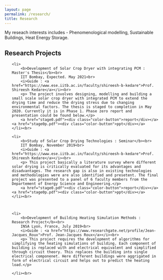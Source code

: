 ```yaml
---
layout: page
permalink: /research/
title: Research
---
```


My reseach interests includes - Phenomenological modelling, Sustainable Buildings, Heat Energy Storage.

<!---
<h2>Publications</h2>
<ul>
	<li>
		<b>Development of Solar Crop Dryer with integrating PCM : Master's Thesis</b><br>
		<i>List of authors</i><br>
		Conference, Year<br>
		<a href="stage0p.pdf"><div class="color-button">ppt</div></a><a href="stage0.pdf"><div class="color-button">report</div></a><a href=""><div class="color-button">code</div></a>
	</li><br>
	<li>
		<b>"Paper title #1"</b><br>
		<i>List of authors</i><br>
		Conference, Year<br>
		<a href=""><div class="color-button">pdf</div></a><a href=""><div class="color-button">cite</div></a><a href=""><div class="color-button">code</div></a>
	</li><br>
</ul>
--->
<h2>Research Projects</h2>
<ul>

	<li>
		<b>Development of Solar Crop Dryer with integrating PCM : Master's Thesis</b><br>
		IIT Bombay, Expected. May 2021<br>
		<i>Guide : <a href="https://www.ese.iitb.ac.in/faculty/shireesh-b-kedare">Prof. Shireesh Kedare</a></i><br>
		<p> The project involves designing, modelling and building a small scale solar crop dryer with integrated PCM to extend the drying time and reduce the drying stress due to changing environmental factors. The thesis is staged to completion in May 2020. Currently it is in Phase 1. Phase zero report and presentation could be found below.</p>
		<a href="stage0.pdf"><div class="color-button">report</div></a><a href="stage0p.pdf"><div class="color-button">ppt</div></a>
	</li><br>

	<li>
		<b>Study of Solar Crop Drying Technologies : Seminar</b><br>
		IIT Bombay, November 2019<br>
		<i>Guide : <a href="https://www.ese.iitb.ac.in/faculty/shireesh-b-kedare">Prof. Shireesh Kedare</a></i><br>
		<p> This project basically a literature survey where different solar drying is critically evaluated for its advantages and disadvantages. The research gap is also in existing technologies and methodologies were are also identified and presetent. The final project was presented to a panel of 6 faculty members from the Departement of Energy Science and Engineering.</p>
		<a href="stage0.pdf"><div class="color-button">report</div></a><a href="stage0p.pdf"><div class="color-button">ppt</div></a>
	</li><br>



	<li>
		<b>Development of Building Heating Simulation Methods : Research Project</b><br>
		INSA Lyon, France, July 2019<br>
		<i>Guide : <a href="https://www.researchgate.net/profile/Jean-Jacques_Roux">Prof. Jean-Jacques Roux</a></i><br>
		<p> This project requires the development of algorithms for simplifying the heating simulations of building. Each component of building is replaced with and electrical equivalent and simplified through circuit theory. This replaces the building into single electrical componenet. Here different buildings were aggrigated in form of electrical circuit and helps out to predict the heating load.</p>
<!---<a href="stage0.pdf"><div class="color-button">report</div></a><a href="stage0p.pdf"><div class="color-button">ppt</div></a>--->
	</li><br>

</ul>
<!---	<li>
		<b>Project title</b><br>
		University, Duration<br>
		<i>Other details such as advisor's name may go here</i><br>
		<a href=""><div class="color-button">report</div></a><a href=""><div class="color-button">code</div></a>
	</li><br>
</ul>
--->
<!---
<h2>Research Implementations</h2>
<ul>
	<li>
		<b>Title #1</b>: Brief description of this research implementation.<br>
		<a href=""><div class="color-button">paper</div></a><a href=""><div class="color-button">report</div></a><a href=""><div class="color-button">code</div></a>
	</li><br>
	<li>
		<b>Title #2</b>: Brief description of this research implementation.<br>
		<a href=""><div class="color-button">paper</div></a><a href=""><div class="color-button">report</div></a><a href=""><div class="color-button">code</div></a>
	</li><br>
</ul>
--->
